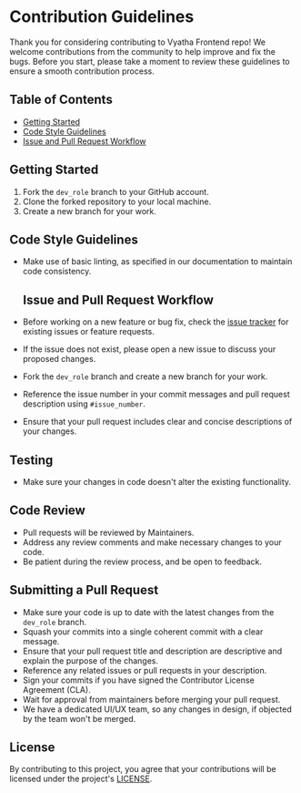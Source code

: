 # Contribution Guidelines
Thank you for considering contributing to Vyatha Frontend repo! We welcome contributions from the community to help improve and fix the bugs. Before you start, please take a moment to review these guidelines to ensure a smooth contribution process.

## Table of Contents
- [Getting Started](#getting-started)
- [Code Style Guidelines](#code-style-guidelines)
- [Issue and Pull Request Workflow](#issue-and-pull-request-workflow)

## Getting Started
1. Fork  the `dev_role` branch to your GitHub account.
2. Clone the forked repository to your local machine.
3. Create a new branch for your work.

## Code Style Guidelines

- Make use of basic linting, as specified in our documentation to maintain code consistency.

  ## Issue and Pull Request Workflow
- Before working on a new feature or bug fix, check the [issue tracker](https://github.com/hereisadi/vyatha-api/issues) for existing issues or feature requests.
- If the issue does not exist, please open a new issue to discuss your proposed changes.
- Fork the `dev_role` branch and create a new branch for your work.
- Reference the issue number in your commit messages and pull request description using `#issue_number`.
- Ensure that your pull request includes clear and concise descriptions of your changes.

## Testing
- Make sure your changes in code doesn't alter the existing functionality.

## Code Review

- Pull requests will be reviewed by Maintainers.
- Address any review comments and make necessary changes to your code.
- Be patient during the review process, and be open to feedback.

## Submitting a Pull Request

- Make sure your code is up to date with the latest changes from the `dev_role` branch.
- Squash your commits into a single coherent commit with a clear message.
- Ensure that your pull request title and description are descriptive and explain the purpose of the changes.
- Reference any related issues or pull requests in your description.
- Sign your commits if you have signed the Contributor License Agreement (CLA).
- Wait for approval from maintainers before merging your pull request.
- We have a dedicated UI/UX team, so any changes in design, if objected by the team won't be merged.

## License

By contributing to this project, you agree that your contributions will be licensed under the project's [LICENSE](https://github.com/hereisadi/vyatha-api/blob/master/LICENSE).
